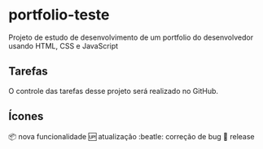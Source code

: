 # portfolio-teste
Projeto de estudo de desenvolvimento de um portfolio do desenvolvedor usando HTML, CSS e JavaScript

## Tarefas
O controle das tarefas desse projeto será realizado no GitHub.

## Ícones
:package: nova funcionalidade
:up: atualização
:beatle: correção de bug
:checkered_flag: release
